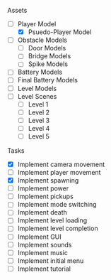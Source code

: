 Assets
* [ ] Player Model
	 * [x] Psuedo-Player Model
* [ ] Obstacle Models
	* [ ] Door Models
	* [ ] Bridge Models
	* [ ] Spike Models
* [ ] Battery Models
* [ ] Final Battery Models
* [ ] Level Models
* [ ] Level Scenes
	* [ ] Level 1
	* [ ] Level 2
	* [ ] Level 3
	* [ ] Level 4
	* [ ] Level 5

Tasks
* [x] Implement camera movement
* [ ] Implement player movement
* [x] Implement spawning
* [ ] Implement power
* [ ] Implement pickups
* [ ] Implement mode switching
* [ ] Implement death
* [ ] Implement level loading
* [ ] Implement level completion
* [ ] Implement GUI
* [ ] Implement sounds
* [ ] Implement music
* [ ] Implement initial menu
* [ ] Implement tutorial
